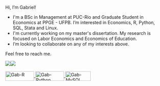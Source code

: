 Hi, I’m Gabriel!

- I'm a BSc in Management at PUC-Rio and Graduate Student in Economics at PPGE - UFPB. I’m interested in Economics, R, Python, SQL, Stata and Linux.
- I'm currently working on my master's dissertation. My research is focused on Labor Economics and Economics of Education.
- I’m looking to collaborate on any of my interests above.

Feel free to reach me.

<div>
<a href="https://github.com/gmbneves/github-readme-stats">
  <img align="center" src="https://github-readme-stats.vercel.app/api?username=gmbneves&count_private=true&show_icons=true&theme=dark" /><img align="center" src="https://github-readme-stats.vercel.app/api/top-langs/?username=gmbneves&&show_icons=true&langs_count=8&theme=dark" />
</div>

<div style="display: inline_block"><br>
  <img align="center" alt="Gab-R" height="30" width="90" src="https://img.shields.io/badge/R-276DC3?style=for-the-badge&logo=r&logoColor=white">
  <img align="center" alt="Gab-Python" height="30" width="90" src="https://img.shields.io/badge/Python-14354C?style=for-the-badge&logo=python&logoColor=white">
  <img align="center" alt="Gab-MySQL" height="30" width="80" src="https://img.shields.io/badge/SQLite-07405E?style=for-the-badge&logo=sqlite&logoColor=white">
</div>
